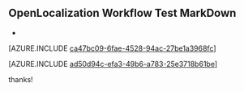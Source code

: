 ## OpenLocalization Workflow Test MarkDown
* 

[AZURE.INCLUDE [ca47bc09-6fae-4528-94ac-27be1a3968fc](calleeMd1.md)]



[AZURE.INCLUDE [ad50d94c-efa3-49b6-a783-25e3718b61be](calleeMd2.md)]

 
thanks!